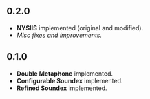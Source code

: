 ## 0.2.0

* **NYSIIS** implemented (original and modified).
* _Misc fixes and improvements._

## 0.1.0

* **Double Metaphone** implemented.
* **Configurable Soundex** implemented.
* **Refined Soundex** implemented.
